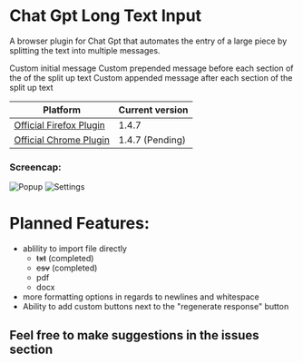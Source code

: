 # Chat Gpt Long Text Input
A browser plugin for Chat Gpt that automates the entry of a large piece by splitting the text into multiple messages.

Custom initial message
Custom prepended message before each section of the of the split up text
Custom appended message after each section of the split up text


|Platform|Current version|
|------------------|-----|
|[Official Firefox Plugin](https://addons.mozilla.org/en-US/firefox/addon/chat-gpt-long-text-input/)| 1.4.7 |
|[Official Chrome Plugin](https://chrome.google.com/webstore/detail/chat-gpt-long-text-input/hbomibpicdjokaedngbojejahflkippj)|1.4.7 (Pending) |

### Screencap:
![Popup](https://raw.githubusercontent.com/NicoleFaye/Chat-Gpt-Long-Text-Input/Firefox-Main/screencaps/mainPage.png)
![Settings](https://raw.githubusercontent.com/NicoleFaye/Chat-Gpt-Long-Text-Input/Firefox-Main/screencaps/settingsPage.png)

# Planned Features:
- ablility to import file directly
    - ~~txt~~ (completed)
    - ~~csv~~ (completed)
    - pdf 
    - docx
- more formatting options in regards to newlines and whitespace
- Ability to add custom buttons next to the "regenerate response" button 

## Feel free to make suggestions in the issues section
